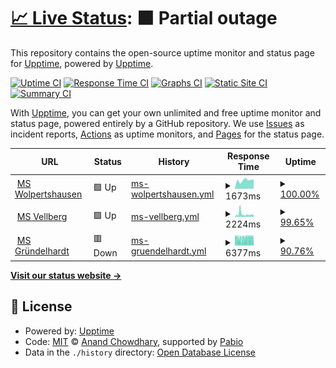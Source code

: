 # [📈 Live Status](https://upptime.github.io/upptime): <!--live status--> **🟧 Partial outage**

This repository contains the open-source uptime monitor and status page for [Upptime](https://upptime.js.org), powered by [Upptime](https://github.com/upptime/upptime).

[![Uptime CI](https://github.com/i-Buildings/setzer-uptime/workflows/Uptime%20CI/badge.svg)](https://github.com/i-Buildings/setzer-uptime/actions?query=workflow%3A%22Uptime+CI%22)
[![Response Time CI](https://github.com/i-Buildings/setzer-uptime/workflows/Response%20Time%20CI/badge.svg)](https://github.com/i-Buildings/setzer-uptime/actions?query=workflow%3A%22Response+Time+CI%22)
[![Graphs CI](https://github.com/i-Buildings/setzer-uptime/workflows/Graphs%20CI/badge.svg)](https://github.com/i-Buildings/setzer-uptime/actions?query=workflow%3A%22Graphs+CI%22)
[![Static Site CI](https://github.com/i-Buildings/setzer-uptime/workflows/Static%20Site%20CI/badge.svg)](https://github.com/i-Buildings/setzer-uptime/actions?query=workflow%3A%22Static+Site+CI%22)
[![Summary CI](https://github.com/i-Buildings/setzer-uptime/workflows/Summary%20CI/badge.svg)](https://github.com/i-Buildings/setzer-uptime/actions?query=workflow%3A%22Summary+CI%22)

With [Upptime](https://upptime.js.org), you can get your own unlimited and free uptime monitor and status page, powered entirely by a GitHub repository. We use [Issues](https://github.com/upptime/upptime/issues) as incident reports, [Actions](https://github.com/i-Buildings/setzer-uptime/actions) as uptime monitors, and [Pages](https://upptime.github.io/upptime) for the status page.

<!--start: status pages-->
<!-- This summary is generated by Upptime (https://github.com/upptime/upptime) -->
<!-- Do not edit this manually, your changes will be overwritten -->
<!-- prettier-ignore -->
| URL | Status | History | Response Time | Uptime |
| --- | ------ | ------- | ------------- | ------ |
| <img alt="" src="https://icons.duckduckgo.com/ip3/dns.loxonecloud.com.ico" height="13"> [MS Wolpertshausen](https://dns.loxonecloud.com/504F94D06D2C) | 🟩 Up | [ms-wolpertshausen.yml](https://github.com/i-Buildings/setzer-uptime/commits/HEAD/history/ms-wolpertshausen.yml) | <details><summary><img alt="Response time graph" src="./graphs/ms-wolpertshausen/response-time-week.png" height="20"> 1673ms</summary><br><a href="https://i-Buildings.github.io/setzer-uptime/history/ms-wolpertshausen"><img alt="Response time 1935" src="https://img.shields.io/endpoint?url=https%3A%2F%2Fraw.githubusercontent.com%2Fi-Buildings%2Fsetzer-uptime%2FHEAD%2Fapi%2Fms-wolpertshausen%2Fresponse-time.json"></a><br><a href="https://i-Buildings.github.io/setzer-uptime/history/ms-wolpertshausen"><img alt="24-hour response time 1833" src="https://img.shields.io/endpoint?url=https%3A%2F%2Fraw.githubusercontent.com%2Fi-Buildings%2Fsetzer-uptime%2FHEAD%2Fapi%2Fms-wolpertshausen%2Fresponse-time-day.json"></a><br><a href="https://i-Buildings.github.io/setzer-uptime/history/ms-wolpertshausen"><img alt="7-day response time 1673" src="https://img.shields.io/endpoint?url=https%3A%2F%2Fraw.githubusercontent.com%2Fi-Buildings%2Fsetzer-uptime%2FHEAD%2Fapi%2Fms-wolpertshausen%2Fresponse-time-week.json"></a><br><a href="https://i-Buildings.github.io/setzer-uptime/history/ms-wolpertshausen"><img alt="30-day response time 3157" src="https://img.shields.io/endpoint?url=https%3A%2F%2Fraw.githubusercontent.com%2Fi-Buildings%2Fsetzer-uptime%2FHEAD%2Fapi%2Fms-wolpertshausen%2Fresponse-time-month.json"></a><br><a href="https://i-Buildings.github.io/setzer-uptime/history/ms-wolpertshausen"><img alt="1-year response time 1935" src="https://img.shields.io/endpoint?url=https%3A%2F%2Fraw.githubusercontent.com%2Fi-Buildings%2Fsetzer-uptime%2FHEAD%2Fapi%2Fms-wolpertshausen%2Fresponse-time-year.json"></a></details> | <details><summary><a href="https://i-Buildings.github.io/setzer-uptime/history/ms-wolpertshausen">100.00%</a></summary><a href="https://i-Buildings.github.io/setzer-uptime/history/ms-wolpertshausen"><img alt="All-time uptime 98.98%" src="https://img.shields.io/endpoint?url=https%3A%2F%2Fraw.githubusercontent.com%2Fi-Buildings%2Fsetzer-uptime%2FHEAD%2Fapi%2Fms-wolpertshausen%2Fuptime.json"></a><br><a href="https://i-Buildings.github.io/setzer-uptime/history/ms-wolpertshausen"><img alt="24-hour uptime 100.00%" src="https://img.shields.io/endpoint?url=https%3A%2F%2Fraw.githubusercontent.com%2Fi-Buildings%2Fsetzer-uptime%2FHEAD%2Fapi%2Fms-wolpertshausen%2Fuptime-day.json"></a><br><a href="https://i-Buildings.github.io/setzer-uptime/history/ms-wolpertshausen"><img alt="7-day uptime 100.00%" src="https://img.shields.io/endpoint?url=https%3A%2F%2Fraw.githubusercontent.com%2Fi-Buildings%2Fsetzer-uptime%2FHEAD%2Fapi%2Fms-wolpertshausen%2Fuptime-week.json"></a><br><a href="https://i-Buildings.github.io/setzer-uptime/history/ms-wolpertshausen"><img alt="30-day uptime 97.27%" src="https://img.shields.io/endpoint?url=https%3A%2F%2Fraw.githubusercontent.com%2Fi-Buildings%2Fsetzer-uptime%2FHEAD%2Fapi%2Fms-wolpertshausen%2Fuptime-month.json"></a><br><a href="https://i-Buildings.github.io/setzer-uptime/history/ms-wolpertshausen"><img alt="1-year uptime 98.98%" src="https://img.shields.io/endpoint?url=https%3A%2F%2Fraw.githubusercontent.com%2Fi-Buildings%2Fsetzer-uptime%2FHEAD%2Fapi%2Fms-wolpertshausen%2Fuptime-year.json"></a></details>
| <img alt="" src="https://icons.duckduckgo.com/ip3/dns.loxonecloud.com.ico" height="13"> [MS Vellberg](https://dns.loxonecloud.com/504F94A1427B) | 🟩 Up | [ms-vellberg.yml](https://github.com/i-Buildings/setzer-uptime/commits/HEAD/history/ms-vellberg.yml) | <details><summary><img alt="Response time graph" src="./graphs/ms-vellberg/response-time-week.png" height="20"> 2224ms</summary><br><a href="https://i-Buildings.github.io/setzer-uptime/history/ms-vellberg"><img alt="Response time 1846" src="https://img.shields.io/endpoint?url=https%3A%2F%2Fraw.githubusercontent.com%2Fi-Buildings%2Fsetzer-uptime%2FHEAD%2Fapi%2Fms-vellberg%2Fresponse-time.json"></a><br><a href="https://i-Buildings.github.io/setzer-uptime/history/ms-vellberg"><img alt="24-hour response time 1707" src="https://img.shields.io/endpoint?url=https%3A%2F%2Fraw.githubusercontent.com%2Fi-Buildings%2Fsetzer-uptime%2FHEAD%2Fapi%2Fms-vellberg%2Fresponse-time-day.json"></a><br><a href="https://i-Buildings.github.io/setzer-uptime/history/ms-vellberg"><img alt="7-day response time 2224" src="https://img.shields.io/endpoint?url=https%3A%2F%2Fraw.githubusercontent.com%2Fi-Buildings%2Fsetzer-uptime%2FHEAD%2Fapi%2Fms-vellberg%2Fresponse-time-week.json"></a><br><a href="https://i-Buildings.github.io/setzer-uptime/history/ms-vellberg"><img alt="30-day response time 2612" src="https://img.shields.io/endpoint?url=https%3A%2F%2Fraw.githubusercontent.com%2Fi-Buildings%2Fsetzer-uptime%2FHEAD%2Fapi%2Fms-vellberg%2Fresponse-time-month.json"></a><br><a href="https://i-Buildings.github.io/setzer-uptime/history/ms-vellberg"><img alt="1-year response time 1846" src="https://img.shields.io/endpoint?url=https%3A%2F%2Fraw.githubusercontent.com%2Fi-Buildings%2Fsetzer-uptime%2FHEAD%2Fapi%2Fms-vellberg%2Fresponse-time-year.json"></a></details> | <details><summary><a href="https://i-Buildings.github.io/setzer-uptime/history/ms-vellberg">99.65%</a></summary><a href="https://i-Buildings.github.io/setzer-uptime/history/ms-vellberg"><img alt="All-time uptime 99.82%" src="https://img.shields.io/endpoint?url=https%3A%2F%2Fraw.githubusercontent.com%2Fi-Buildings%2Fsetzer-uptime%2FHEAD%2Fapi%2Fms-vellberg%2Fuptime.json"></a><br><a href="https://i-Buildings.github.io/setzer-uptime/history/ms-vellberg"><img alt="24-hour uptime 100.00%" src="https://img.shields.io/endpoint?url=https%3A%2F%2Fraw.githubusercontent.com%2Fi-Buildings%2Fsetzer-uptime%2FHEAD%2Fapi%2Fms-vellberg%2Fuptime-day.json"></a><br><a href="https://i-Buildings.github.io/setzer-uptime/history/ms-vellberg"><img alt="7-day uptime 99.65%" src="https://img.shields.io/endpoint?url=https%3A%2F%2Fraw.githubusercontent.com%2Fi-Buildings%2Fsetzer-uptime%2FHEAD%2Fapi%2Fms-vellberg%2Fuptime-week.json"></a><br><a href="https://i-Buildings.github.io/setzer-uptime/history/ms-vellberg"><img alt="30-day uptime 99.70%" src="https://img.shields.io/endpoint?url=https%3A%2F%2Fraw.githubusercontent.com%2Fi-Buildings%2Fsetzer-uptime%2FHEAD%2Fapi%2Fms-vellberg%2Fuptime-month.json"></a><br><a href="https://i-Buildings.github.io/setzer-uptime/history/ms-vellberg"><img alt="1-year uptime 99.82%" src="https://img.shields.io/endpoint?url=https%3A%2F%2Fraw.githubusercontent.com%2Fi-Buildings%2Fsetzer-uptime%2FHEAD%2Fapi%2Fms-vellberg%2Fuptime-year.json"></a></details>
| <img alt="" src="https://icons.duckduckgo.com/ip3/dns.loxonecloud.com.ico" height="13"> [MS Gründelhardt](https://dns.loxonecloud.com/504F94D00DAC) | 🟥 Down | [ms-gruendelhardt.yml](https://github.com/i-Buildings/setzer-uptime/commits/HEAD/history/ms-gruendelhardt.yml) | <details><summary><img alt="Response time graph" src="./graphs/ms-gruendelhardt/response-time-week.png" height="20"> 6377ms</summary><br><a href="https://i-Buildings.github.io/setzer-uptime/history/ms-gruendelhardt"><img alt="Response time 4395" src="https://img.shields.io/endpoint?url=https%3A%2F%2Fraw.githubusercontent.com%2Fi-Buildings%2Fsetzer-uptime%2FHEAD%2Fapi%2Fms-gruendelhardt%2Fresponse-time.json"></a><br><a href="https://i-Buildings.github.io/setzer-uptime/history/ms-gruendelhardt"><img alt="24-hour response time 5897" src="https://img.shields.io/endpoint?url=https%3A%2F%2Fraw.githubusercontent.com%2Fi-Buildings%2Fsetzer-uptime%2FHEAD%2Fapi%2Fms-gruendelhardt%2Fresponse-time-day.json"></a><br><a href="https://i-Buildings.github.io/setzer-uptime/history/ms-gruendelhardt"><img alt="7-day response time 6377" src="https://img.shields.io/endpoint?url=https%3A%2F%2Fraw.githubusercontent.com%2Fi-Buildings%2Fsetzer-uptime%2FHEAD%2Fapi%2Fms-gruendelhardt%2Fresponse-time-week.json"></a><br><a href="https://i-Buildings.github.io/setzer-uptime/history/ms-gruendelhardt"><img alt="30-day response time 5709" src="https://img.shields.io/endpoint?url=https%3A%2F%2Fraw.githubusercontent.com%2Fi-Buildings%2Fsetzer-uptime%2FHEAD%2Fapi%2Fms-gruendelhardt%2Fresponse-time-month.json"></a><br><a href="https://i-Buildings.github.io/setzer-uptime/history/ms-gruendelhardt"><img alt="1-year response time 4395" src="https://img.shields.io/endpoint?url=https%3A%2F%2Fraw.githubusercontent.com%2Fi-Buildings%2Fsetzer-uptime%2FHEAD%2Fapi%2Fms-gruendelhardt%2Fresponse-time-year.json"></a></details> | <details><summary><a href="https://i-Buildings.github.io/setzer-uptime/history/ms-gruendelhardt">90.76%</a></summary><a href="https://i-Buildings.github.io/setzer-uptime/history/ms-gruendelhardt"><img alt="All-time uptime 98.72%" src="https://img.shields.io/endpoint?url=https%3A%2F%2Fraw.githubusercontent.com%2Fi-Buildings%2Fsetzer-uptime%2FHEAD%2Fapi%2Fms-gruendelhardt%2Fuptime.json"></a><br><a href="https://i-Buildings.github.io/setzer-uptime/history/ms-gruendelhardt"><img alt="24-hour uptime 97.92%" src="https://img.shields.io/endpoint?url=https%3A%2F%2Fraw.githubusercontent.com%2Fi-Buildings%2Fsetzer-uptime%2FHEAD%2Fapi%2Fms-gruendelhardt%2Fuptime-day.json"></a><br><a href="https://i-Buildings.github.io/setzer-uptime/history/ms-gruendelhardt"><img alt="7-day uptime 90.76%" src="https://img.shields.io/endpoint?url=https%3A%2F%2Fraw.githubusercontent.com%2Fi-Buildings%2Fsetzer-uptime%2FHEAD%2Fapi%2Fms-gruendelhardt%2Fuptime-week.json"></a><br><a href="https://i-Buildings.github.io/setzer-uptime/history/ms-gruendelhardt"><img alt="30-day uptime 96.60%" src="https://img.shields.io/endpoint?url=https%3A%2F%2Fraw.githubusercontent.com%2Fi-Buildings%2Fsetzer-uptime%2FHEAD%2Fapi%2Fms-gruendelhardt%2Fuptime-month.json"></a><br><a href="https://i-Buildings.github.io/setzer-uptime/history/ms-gruendelhardt"><img alt="1-year uptime 98.72%" src="https://img.shields.io/endpoint?url=https%3A%2F%2Fraw.githubusercontent.com%2Fi-Buildings%2Fsetzer-uptime%2FHEAD%2Fapi%2Fms-gruendelhardt%2Fuptime-year.json"></a></details>

<!--end: status pages-->

[**Visit our status website →**](https://upptime.github.io/upptime)

## 📄 License

- Powered by: [Upptime](https://github.com/upptime/upptime)
- Code: [MIT](./LICENSE) © [Anand Chowdhary](https://anandchowdhary.com), supported by [Pabio](https://pabio.com)
- Data in the `./history` directory: [Open Database License](https://opendatacommons.org/licenses/odbl/1-0/)
